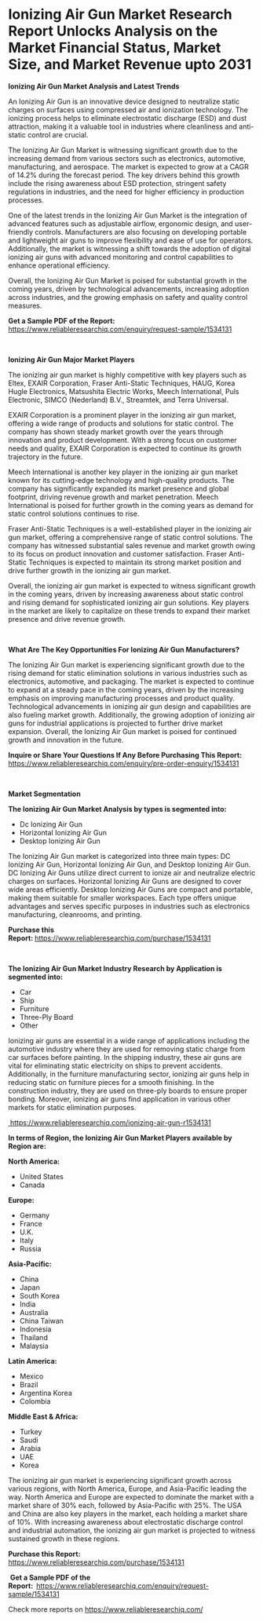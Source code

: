 <p><h1>Ionizing Air Gun Market Research Report Unlocks Analysis on the Market Financial Status, Market Size, and Market Revenue upto 2031</h1></p><p><strong>Ionizing Air Gun Market Analysis and Latest Trends</strong></p>
<p><p>An Ionizing Air Gun is an innovative device designed to neutralize static charges on surfaces using compressed air and ionization technology. The ionizing process helps to eliminate electrostatic discharge (ESD) and dust attraction, making it a valuable tool in industries where cleanliness and anti-static control are crucial.</p><p>The Ionizing Air Gun Market is witnessing significant growth due to the increasing demand from various sectors such as electronics, automotive, manufacturing, and aerospace. The market is expected to grow at a CAGR of 14.2% during the forecast period. The key drivers behind this growth include the rising awareness about ESD protection, stringent safety regulations in industries, and the need for higher efficiency in production processes.</p><p>One of the latest trends in the Ionizing Air Gun Market is the integration of advanced features such as adjustable airflow, ergonomic design, and user-friendly controls. Manufacturers are also focusing on developing portable and lightweight air guns to improve flexibility and ease of use for operators. Additionally, the market is witnessing a shift towards the adoption of digital ionizing air guns with advanced monitoring and control capabilities to enhance operational efficiency.</p><p>Overall, the Ionizing Air Gun Market is poised for substantial growth in the coming years, driven by technological advancements, increasing adoption across industries, and the growing emphasis on safety and quality control measures.</p></p>
<p><strong>Get a Sample PDF of the Report:&nbsp;</strong> <a href="https://www.reliableresearchiq.com/enquiry/request-sample/1534131">https://www.reliableresearchiq.com/enquiry/request-sample/1534131</a></p>
<p>&nbsp;</p>
<p><strong>Ionizing Air Gun Major Market Players</strong></p>
<p><p>The ionizing air gun market is highly competitive with key players such as Eltex, EXAIR Corporation, Fraser Anti-Static Techniques, HAUG, Korea Hugle Electronics, Matsushita Electric Works, Meech International, Puls Electronic, SIMCO (Nederland) B.V., Streamtek, and Terra Universal. </p><p>EXAIR Corporation is a prominent player in the ionizing air gun market, offering a wide range of products and solutions for static control. The company has shown steady market growth over the years through innovation and product development. With a strong focus on customer needs and quality, EXAIR Corporation is expected to continue its growth trajectory in the future.</p><p>Meech International is another key player in the ionizing air gun market known for its cutting-edge technology and high-quality products. The company has significantly expanded its market presence and global footprint, driving revenue growth and market penetration. Meech International is poised for further growth in the coming years as demand for static control solutions continues to rise.</p><p>Fraser Anti-Static Techniques is a well-established player in the ionizing air gun market, offering a comprehensive range of static control solutions. The company has witnessed substantial sales revenue and market growth owing to its focus on product innovation and customer satisfaction. Fraser Anti-Static Techniques is expected to maintain its strong market position and drive further growth in the ionizing air gun market.</p><p>Overall, the ionizing air gun market is expected to witness significant growth in the coming years, driven by increasing awareness about static control and rising demand for sophisticated ionizing air gun solutions. Key players in the market are likely to capitalize on these trends to expand their market presence and drive revenue growth.</p></p>
<p>&nbsp;</p>
<p><strong>What Are The Key Opportunities For Ionizing Air Gun Manufacturers?</strong></p>
<p><p>The Ionizing Air Gun market is experiencing significant growth due to the rising demand for static elimination solutions in various industries such as electronics, automotive, and packaging. The market is expected to continue to expand at a steady pace in the coming years, driven by the increasing emphasis on improving manufacturing processes and product quality. Technological advancements in ionizing air gun design and capabilities are also fueling market growth. Additionally, the growing adoption of ionizing air guns for industrial applications is projected to further drive market expansion. Overall, the Ionizing Air Gun market is poised for continued growth and innovation in the future.</p></p>
<p><strong>Inquire or Share Your Questions If Any Before Purchasing This Report:</strong> <a href="https://www.reliableresearchiq.com/enquiry/pre-order-enquiry/1534131">https://www.reliableresearchiq.com/enquiry/pre-order-enquiry/1534131</a></p>
<p>&nbsp;</p>
<p><strong>Market Segmentation</strong></p>
<p><strong>The Ionizing Air Gun Market Analysis by types is segmented into:</strong></p>
<p><ul><li>Dc Ionizing Air Gun</li><li>Horizontal Ionizing Air Gun</li><li>Desktop Ionizing Air Gun</li></ul></p>
<p><p>The Ionizing Air Gun market is categorized into three main types: DC Ionizing Air Gun, Horizontal Ionizing Air Gun, and Desktop Ionizing Air Gun. DC Ionizing Air Guns utilize direct current to ionize air and neutralize electric charges on surfaces. Horizontal Ionizing Air Guns are designed to cover wide areas efficiently. Desktop Ionizing Air Guns are compact and portable, making them suitable for smaller workspaces. Each type offers unique advantages and serves specific purposes in industries such as electronics manufacturing, cleanrooms, and printing.</p></p>
<p><strong>Purchase this Report:&nbsp;</strong><a href="https://www.reliableresearchiq.com/purchase/1534131">https://www.reliableresearchiq.com/purchase/1534131</a></p>
<p>&nbsp;</p>
<p><strong>The Ionizing Air Gun Market Industry Research by Application is segmented into:</strong></p>
<p><ul><li>Car</li><li>Ship</li><li>Furniture</li><li>Three-Ply Board</li><li>Other</li></ul></p>
<p><p>Ionizing air guns are essential in a wide range of applications including the automotive industry where they are used for removing static charge from car surfaces before painting. In the shipping industry, these air guns are vital for eliminating static electricity on ships to prevent accidents. Additionally, in the furniture manufacturing sector, ionizing air guns help in reducing static on furniture pieces for a smooth finishing. In the construction industry, they are used on three-ply boards to ensure proper bonding. Moreover, ionizing air guns find application in various other markets for static elimination purposes.</p></p>
<p><a href="https://www.reliableresearchiq.com/ionizing-air-gun-r1534131">&nbsp;https://www.reliableresearchiq.com/ionizing-air-gun-r1534131</a></p>
<p><strong>In terms of Region, the Ionizing Air Gun Market Players available by Region are:</strong></p>
<p>
    <p> <strong> North America: </strong>
        <ul>
            <li>United States</li>
            <li>Canada</li>
        </ul>
        </p> 
    <p> <strong> Europe: </strong>
        <ul>
            <li>Germany</li>
            <li>France</li>
            <li>U.K.</li>
            <li>Italy</li>
            <li>Russia</li>
        </ul>
        </p> 
    <p> <strong> Asia-Pacific: </strong>
        <ul>
            <li>China</li>
            <li>Japan</li>
            <li>South Korea</li>
            <li>India</li>
            <li>Australia</li>
            <li>China Taiwan</li>
            <li>Indonesia</li>
            <li>Thailand</li>
            <li>Malaysia</li>
        </ul>
        </p> 
    <p> <strong> Latin America: </strong>
        <ul>
            <li>Mexico</li>
            <li>Brazil</li>
            <li>Argentina Korea</li>
            <li>Colombia</li>
        </ul>
        </p> 
    <p> <strong> Middle East & Africa: </strong>
        <ul>
            <li>Turkey</li>
            <li>Saudi</li>
            <li>Arabia</li>
            <li>UAE</li>
            <li>Korea</li>
        </ul>
    </p>
    </p>
<p><p>The ionizing air gun market is experiencing significant growth across various regions, with North America, Europe, and Asia-Pacific leading the way. North America and Europe are expected to dominate the market with a market share of 30% each, followed by Asia-Pacific with 25%. The USA and China are also key players in the market, each holding a market share of 10%. With increasing awareness about electrostatic discharge control and industrial automation, the ionizing air gun market is projected to witness sustained growth in these regions.</p></p>
<p><strong>Purchase this Report: </strong><a href="https://www.reliableresearchiq.com/purchase/1534131">https://www.reliableresearchiq.com/purchase/1534131</a></p>
<p>&nbsp;<strong>Get a Sample PDF of the Report:&nbsp;&nbsp;</strong><a href="https://www.reliableresearchiq.com/enquiry/request-sample/1534131">https://www.reliableresearchiq.com/enquiry/request-sample/1534131</a></p>
<p><strong></strong></p>
<p>Check more reports on <a href="https://www.reliableresearchiq.com/">https://www.reliableresearchiq.com/</a></p>